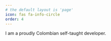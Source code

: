 ```yaml
---
# the default layout is 'page'
icon: fas fa-info-circle
order: 4
---
```


I am a proudly Colombian self-taught developer.
